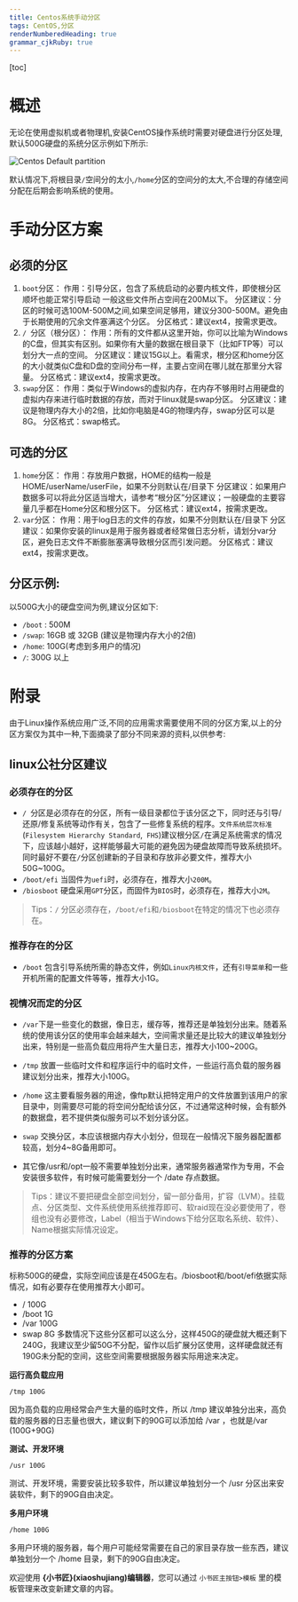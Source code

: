 ```yaml
---
title: Centos系统手动分区 
tags: CentOS,分区
renderNumberedHeading: true
grammar_cjkRuby: true
---
```


[toc]
# 概述
无论在使用虚拟机或者物理机,安装CentOS操作系统时需要对硬盘进行分区处理,默认500G硬盘的系统分区示例如下所示:

![Centos Default partition](./images/1653703969654.png)

默认情况下,将根目录`/`空间分的太小,`/home`分区的空间分的太大,不合理的存储空间分配在后期会影响系统的使用。

# 手动分区方案

## 必须的分区
1. `boot`分区：
作用：引导分区，包含了系统启动的必要内核文件，即使根分区顺坏也能正常引导启动 一般这些文件所占空间在200M以下。
分区建议：分区的时候可选100M-500M之间,如果空间足够用，建议分300-500M。避免由于长期使用的冗余文件塞满这个分区。
分区格式：建议ext4，按需求更改。
2. `/ `分区（根分区）：
作用：所有的文件都从这里开始，你可以比喻为Windows的C盘，但其实有区别。如果你有大量的数据在根目录下（比如FTP等）可以划分大一点的空间。
分区建议：建议15G以上。看需求，根分区和home分区的大小就类似C盘和D盘的空间分布一样，主要占空间在哪儿就在那里分大容量。
分区格式：建议ext4，按需求更改。
3. `swap`分区：
作用：类似于Windows的虚拟内存，在内存不够用时占用硬盘的虚拟内存来进行临时数据的存放，而对于linux就是swap分区。
分区建议：建议是物理内存大小的2倍，比如你电脑是4G的物理内存，swap分区可以是8G。
分区格式：swap格式。
## 可选的分区
1. `home`分区：
作用：存放用户数据，HOME的结构一般是 HOME/userName/userFile，如果不分则默认在/目录下
分区建议：如果用户数据多可以将此分区适当增大，请参考“根分区”分区建议；一般硬盘的主要容量几乎都在Home分区和根分区下。
分区格式：建议ext4，按需求更改。
2. `var`分区：
作用：用于log日志的文件的存放，如果不分则默认在/目录下
分区建议：如果你安装的linux是用于服务器或者经常做日志分析，请划分var分区，避免日志文件不断膨胀塞满导致根分区而引发问题。
分区格式：建议ext4，按需求更改。

## 分区示例:
以500G大小的硬盘空间为例,建议分区如下:

- `/boot` : 500M
-  `/swap`: 16GB 或 32GB (建议是物理内存大小的2倍)
-  `/home`: 100G(考虑到多用户的情况)
-  `/`: 300G 以上

# 附录
由于Linux操作系统应用广泛,不同的应用需求需要使用不同的分区方案,以上的分区方案仅为其中一种,下面摘录了部分不同来源的资料,以供参考:

## linux公社分区建议

### 必须存在的分区
- `/ `分区是必须存在的分区，所有一级目录都位于该分区之下，同时还与引导/还原/修复系统等动作有关，包含了一些修复系统的程序。`文件系统层次标准`(`Filesystem Hierarchy Standard`,` FHS`)建议根分区` / `在满足系统需求的情况下，应该越小越好，这样能够最大可能的避免因为硬盘故障而导致系统损坏。同时最好不要在` / `分区创建新的子目录和存放非必要文件，推荐大小50G~100G。
- `/boot/efi` 当固件为`uefi`时，必须存在，推荐大小`200M`。
- `/biosboot` 硬盘采用`GPT`分区，而固件为`BIOS`时，必须存在，推荐大小`2M`。

> Tips：`/` 分区必须存在，`/boot/efi`和`/biosboot`在特定的情况下也必须存在。

### 推荐存在的分区
- `/boot` 包含引导系统所需的静态文件，例如`Linux内核文件`，还有`引导菜单`和一些开机所需的配置文件等等，推荐大小1G。
### 视情况而定的分区
- `/var`下是一些变化的数据，像日志，缓存等，推荐还是单独划分出来。随着系统的使用该分区的使用率会越来越大，空间需求量还是比较大的建议单独划分出来，特别是一些高负载应用将产生大量日志，推荐大小100~200G。
- `/tmp` 放置一些临时文件和程序运行中的临时文件，一些运行高负载的服务器建议划分出来，推荐大小100G。
- `/home` 这主要看服务器的用途，像ftp默认把特定用户的文件放置到该用户的家目录中，则需要尽可能的将空间分配给该分区，不过通常这种时候，会有额外的数据盘，若不提供类似服务可以不划分该分区。

- `swap` 交换分区，本应该根据内存大小划分，但现在一般情况下服务器配置都较高，划分4~8G备用即可。
- 其它像/usr和/opt一般不需要单独划分出来，通常服务器通常作为专用，不会安装很多软件，有时候可能需要划分一个 /date 存点数据。

> Tips：建议不要把硬盘全部空间划分，留一部分备用，扩容（LVM）。挂载点、分区类型、文件系统使用系统推荐即可、软raid现在没必要使用了，卷组也没有必要修改，Label（相当于Windows下给分区取名系统、软件）、Name根据实际情况设定。

### 推荐的分区方案
标称500G的硬盘，实际空间应该是在450G左右。/biosboot和/boot/efi依据实际情况，如有必要存在使用推荐大小即可。
- / 100G
- /boot 1G
- /var 100G
- swap 8G
多数情况下这些分区都可以这么分，这样450G的硬盘就大概还剩下240G，我建议至少留50G不分配，留作以后扩展分区使用，这样硬盘就还有190G未分配的空间，这些空间需要根据服务器实际用途来决定。

 **运行高负载应用**

`/tmp 100G`

因为高负载的应用经常会产生大量的临时文件，所以 /tmp 建议单独分出来，高负载的服务器的日志量也很大，建议剩下的90G可以添加给 /var ，也就是/var (100G+90G)

**测试、开发环境**

`/usr 100G`

测试、开发环境，需要安装比较多软件，所以建议单独划分一个 /usr 分区出来安装软件，剩下的90G自由决定。

**多用户环境**

`/home 100G`

多用户环境的服务器，每个用户可能经常需要在自己的家目录存放一些东西，建议单独划分一个 /home 目录，剩下的90G自由决定。

欢迎使用 **{小书匠}(xiaoshujiang)编辑器**，您可以通过 `小书匠主按钮>模板` 里的模板管理来改变新建文章的内容。